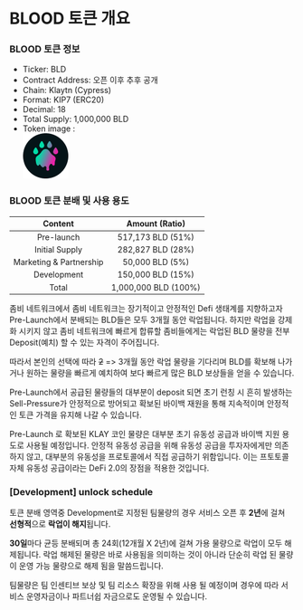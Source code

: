 # BLOOD 토큰 개요

### BLOOD 토큰 정보

* Ticker: BLD
* Contract Address: 오픈 이후 추후 공개
* Chain: Klaytn (Cypress)
* Format: KIP7 (ERC20)
* Decimal: 18
* Total Supply: 1,000,000 BLD
* Token image :\
  &#x20;                           ![](../.gitbook/assets/BLDcoin.png)





### BLOOD 토큰 분배 및 사용 용도

|       **Content**       |  **Amount (Ratio)**  |
| :---------------------: | :------------------: |
|        Pre-launch       |   517,173 BLD (51%)  |
|      Initial Supply     |   282,827 BLD (28%)  |
| Marketing & Partnership |    50,000 BLD (5%)   |
|       Development       |   150,000 BLD (15%)  |
|          Total          | 1,000,000 BLD (100%) |



좀비 네트워크에서 좀비 네트워크는 장기적이고 안정적인 Defi 생태계를 지향하고자 Pre-Launch에서 분배되는 BLD들은 모두 3개월 동안 락업됩니다. 하지만 락업을 강제화 시키지 않고 좀비 네트워크에 빠르게 합류할 좀비들에게는 락업된 BLD 물량을 전부 Deposit(예치) 할 수 있는 자격이 주어집니다.

따라서 본인의 선택에 따라 ~~2~~ => 3개월 동안 락업 물량을 기다리며 BLD를 확보해 나가거나 원하는 물량을 빠르게 예치하여 보다 빠르게 많은 BLD 보상들을 얻을 수 있습니다.

Pre-Launch에서 공급된 물량들의 대부분이 deposit 되면 초기 런칭 시 흔히 발생하는 Sell-Pressure가 안정적으로 방어되고 확보된 바이백 재원을 통해 지속적이며 안정적인 토큰 가격을 유지해 나갈 수 있습니다.

Pre-Launch 로 확보된 KLAY 코인 물량은 대부분 초기 유동성 공급과 바이백 지원 용도로 사용될 예정입니다. 안정적 유동성 공급을 위해 유동성 공급을 투자자에게만 의존하지 않고, 대부분의 유동성을 프로토콜에서 직접 공급하기 위함입니다. 이는 프토토콜 자체 유동성 공급이라는 DeFi 2.0의 장점을 적용한 것입니다.



### \[Development] unlock schedule

토큰 분배 영역중 Development로 지정된 팀물량의 경우 서비스 오픈 후 **2년**에 걸쳐 **선형적**으로 **락업이 해지**됩니다.

**30일**마다 균등 분배되며 총 24회(12개월 X 2년)에 걸쳐 가용 물량으로 락업이 모두 해제됩니다. 락업 해제된 물량은 바로 사용됨을 의미하는 것이 아니라 단순히 락업 된 물량이 운영 가능 물량으로 해제 됨을 말씀드립니다.&#x20;

팀물량은 팀 인센티브 보상 및 팀 리소스 확장을 위해 사용 될 예정이며 경우에 따라 서비스 운영자금이나 파트너쉽 자금으로도 운영될 수 있습니다.
